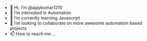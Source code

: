 - 👋 Hi, I’m @ajaykumar1210
- 👀 I’m interested in Automation
- 🌱 I’m currently learning Javascript
- 💞️ I’m looking to collaborate on more awesome automation based projects
- 📫 How to reach me ...

<!---
ajaykumar1210/ajaykumar1210 is a ✨ special ✨ repository because its `README.md` (this file) appears on your GitHub profile.
You can click the Preview link to take a look at your changes.
--->

